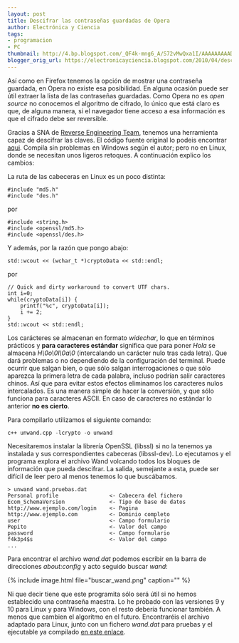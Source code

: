 ```yaml
---
layout: post
title: Descifrar las contraseñas guardadas de Opera
author: Electrónica y Ciencia
tags:
- programacion
- PC
thumbnail: http://4.bp.blogspot.com/_QF4k-mng6_A/S72vMwQxa1I/AAAAAAAAADI/X5RQfJ2b3mw/s72-c/buscar_wand.png
blogger_orig_url: https://electronicayciencia.blogspot.com/2010/04/descifrar-las-contrasenas-guardadas-de.html
---
```


Así como en Firefox tenemos la opción de mostrar una contraseña guardada, en Opera no existe esa posibilidad. En alguna ocasión puede ser útil extraer la lista de las contraseñas guardadas. Como Opera no es *open source* no conocemos el algoritmo de cifrado, lo único que está claro es que, de alguna manera, si el navegador tiene acceso a esa información es que el cifrado debe ser reversible.

Gracias a SNA de [Reverse Engineering Team](http://www.reteam.org/blog/archives/00000012.htm), tenemos una herramienta capaz de descifrar las claves. El código fuente original lo podeis encontrar [aqui](http://www.reteam.org/blog/archives/unwand.cpp). Compila sin problemas en Windows según el autor; pero no en Linux, donde se necesitan unos ligeros retoques. A continuación explico los cambios:

La ruta de las cabeceras en Linux es un poco distinta:

    #include "md5.h"
    #include "des.h"

por

    #include <string.h> 
    #include <openssl/md5.h> 
    #include <openssl/des.h>

Y además, por la razón que pongo abajo:

    std::wcout << (wchar_t *)cryptoData << std::endl;

por

    // Quick and dirty workaround to convert UTF chars.
    int i=0;
    while(cryptoData[i]) {
        printf("%c", cryptoData[i]);
        i += 2;
    }
    std::wcout << std::endl;

Los carácteres se almacenan en formato *widechar*, lo que en términos prácticos y **para caracteres estándar** significa que para poner *Hola* se almacena *H\0o\0l\0a\0* (intercalando un carácter nulo tras cada letra). Que dará problemas o no dependiendo de la configuración del terminal. Puede ocurrir que salgan bien, o que sólo salgan interrogaciones o que sólo aparezca la primera letra de cada palabra, incluso podrían salir caracteres chinos. Así que para evitar estos efectos eliminamos los caracteres nulos intercalados. Es una manera simple de hacer la conversión, y que sólo funciona para caracteres ASCII. En caso de caracteres no estándar lo anterior **no es cierto**.

Para compilarlo utilizamos el siguiente comando:

    c++ unwand.cpp -lcrypto -o unwand

Necesitaremos instalar la librería OpenSSL (libssl) si no la tenemos ya instalada y sus correspondientes cabeceras (libssl-dev). Lo ejecutamos y el programa explora el archivo Wand volcando todos los bloques de información que pueda descifrar. La salida, semejante a esta, puede ser difícil de leer pero al menos tenemos lo que buscábamos.

    > unwand wand.pruebas.dat
    Personal profile                <- Cabecera del fichero
    Ecom_SchemaVersion              <- Tipo de base de datos
    http://www.ejemplo.com/login    <- Pagina
    http://www.ejemplo.com          <- Dominio completo
    user                            <- Campo formulario
    Pepito                          <- Valor del campo
    password                        <- Campo formulario
    f4k3p4$s                        <- Valor del campo
    ...

Para encontrar el archivo *wand.dat* podemos escribir en la barra de direcciones *about:config* y acto seguido buscar *wand*:

{% include image.html file="buscar_wand.png" caption="" %}

Ni que decir tiene que este programita sólo será útil si no hemos establecido una contraseña maestra. Lo he probado con las versiones 9 y 10 para Linux y para Windows, con el resto debería funcionar también. A menos que cambien el algoritmo en el futuro. Encontraréis el archivo adaptado para Linux, junto con un fichero *wand.dat* para pruebas y el ejecutable ya compilado [en este enlace](http://sites.google.com/site/electronicayciencia/unwand.zip).


